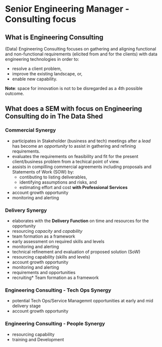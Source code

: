 # Senior Engineering Manager - Consulting focus

## What is Engineering Consulting

(Data) Engineering Consulting focuses on gathering and aligning functional and
non-functional requirements (elicited from and for the clients) with data
engineering technologies in order to:

- resolve a client problem,
- improve the existing landscape, or,
- enable new capability.

**Note**: space for innovation is not to be disregarded as a 4th possible
outcome.

## What does a SEM with focus on Engineering Consulting do in The Data Shed

### Commercial Synergy

- participates in Stakeholder (business and tech) meetings after a _lead_ has
  become an _opportunity_ to assist in gathering and refining requirements.
- evaluates the requirements on feasibility and fit for the present
  client/business problem from a techical point of view.
- assists in compilling commercial agreements including proposals and Statements
  of Work (SOW) by:
  - contibuting to listing deliverables,
  - identifying assumptions and risks, and
  - estimating effort and cost **with Professional Services**
- account growth opportunity
- monitoring and alerting

### Delivery Synergy

- elaborates with the **Delivery Function** on time and resources for the
  opportunity
- resourcing _capacity_ and _capability_
- team formation as a framework
- early assessment on required skills and levels
- monitoring and alerting
- technical refinement and evaluation of proposed solution (SoW)
- resourcing capability (skills and levels)
- account growth opportunity
- monitoring and alerting
- requirements and opportunities
- recruiting\* Team formation as a framework

### Engineering Consulting - Tech Ops Synergy

- potential Tech Ops/Service Managemnt opportunities at early and mid delivery
  stage
- account growth opportunity

### Engineering Consulting - People Synergy

- resourcing capability
- training and Development
